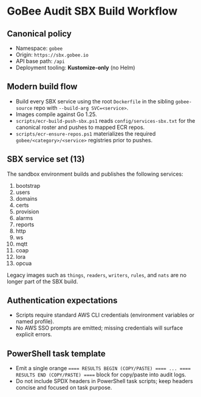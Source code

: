 # GoBee Audit SBX Build Workflow

## Canonical policy
- Namespace: `gobee`
- Origin: `https://sbx.gobee.io`
- API base path: `/api`
- Deployment tooling: **Kustomize-only** (no Helm)

## Modern build flow
- Build every SBX service using the root `Dockerfile` in the sibling `gobee-source` repo with `--build-arg SVC=<service>`.
- Images compile against Go 1.25.
- `scripts/ecr-build-push-sbx.ps1` reads `config/services-sbx.txt` for the canonical roster and pushes to mapped ECR repos.
- `scripts/ecr-ensure-repos.ps1` materializes the required `gobee/<category>/<service>` registries prior to pushes.

## SBX service set (13)
The sandbox environment builds and publishes the following services:

1. bootstrap
2. users
3. domains
4. certs
5. provision
6. alarms
7. reports
8. http
9. ws
10. mqtt
11. coap
12. lora
13. opcua

Legacy images such as `things`, `readers`, `writers`, `rules`, and `nats` are no longer part of the SBX build.

## Authentication expectations
- Scripts require standard AWS CLI credentials (environment variables or named profile).
- No AWS SSO prompts are emitted; missing credentials will surface explicit errors.

## PowerShell task template
- Emit a single orange `==== RESULTS BEGIN (COPY/PASTE) ==== ... ==== RESULTS END (COPY/PASTE) ====` block for copy/paste into audit logs.
- Do not include SPDX headers in PowerShell task scripts; keep headers concise and focused on task purpose.
